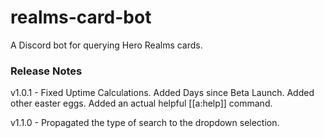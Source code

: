 # realms-card-bot

A Discord bot for querying Hero Realms cards.


### Release Notes
v1.0.1 - 
    Fixed Uptime Calculations.
    Added Days since Beta Launch.
    Added other easter eggs.
    Added an actual helpful [[a:help]] command.

v1.1.0 -
    Propagated the type of search to the dropdown selection.